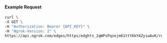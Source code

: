 <!-- Code generated for API Clients. DO NOT EDIT. -->

#### Example Request

```bash
curl \
-X GET \
-H "Authorization: Bearer {API_KEY}" \
-H "Ngrok-Version: 2" \
https://api.ngrok.com/edges/https/edghts_2qWPsPqzejm61ttY6kYAZyiwAvK/routes/edghtsrt_2qWPsMTEpMFTqdU1wQZyGpqL5yL/backend
```
